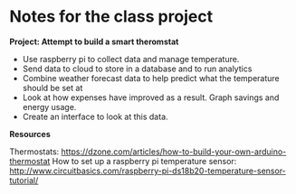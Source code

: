 Notes for the class project
===========================

**Project: Attempt to build a smart theromstat**

  * Use raspberry pi to collect data and manage temperature.
  * Send data to cloud to store in a database and to run analytics
  * Combine weather forecast data to help predict what the temperature should be set at
  * Look at how expenses have improved as a result. Graph savings and energy usage.
  * Create an interface to look at this data.

**Resources**

Thermostats: https://dzone.com/articles/how-to-build-your-own-arduino-thermostat
How to set up a raspberry pi temperature sensor: http://www.circuitbasics.com/raspberry-pi-ds18b20-temperature-sensor-tutorial/
